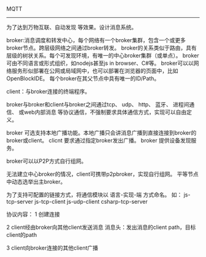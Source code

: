 MQTT

---

为了达到万物互联、自动发现 等效果。设计消息系统。

broker:消息调度和转发中心，每个网络有一个broker集群，包含一个或更多broker节点。跨层级网络之间通过broker转发。
broker的关系类似于路由，具有层级的树状关系。每个可发现环境，有唯一的中心broker集群（或单点）。
broker可由不同语言或形式组织，如nodejs甚至js in browser、C#等。
broker可以以网络服务形似部署在公网或局域网中，也可以部署在浏览器的页面中，比如OpenBlockIDE。
每个broker在其父节点中具有唯一的ID/Path。

client：与broker连接的终端程序。

broker与broker和client与broker之间通过tcp、 udp、 http、 蓝牙、 进程间通信、 或web内部消息 等协议通信，不强制要求具体通信方式，实现可以自由定义。


broker 可选支持本地广播功能。本地广播只会讲消息广播到直接连接到broker的broker或client。
clicnt 要求通过指定broker发出广播。
broker 提供设备发现服务。

broker可以以P2P方式自行组网。

无法建立中心broker的情况，client可携带p2pbroker，实现自行组网。
平等节点中动态选举出主broker。

为了支持可配置的链接方式，将通信模块以 语言-实现-端 方式命名。
如： 
js-tcp-server
js-tcp-client
js-udp-client
csharp-tcp-server

协议内容：
1 创建连接

2 client经由broker向其他client发送消息
消息头：发出消息的client path，目标client的path

3 client向broker连接的其他client广播
